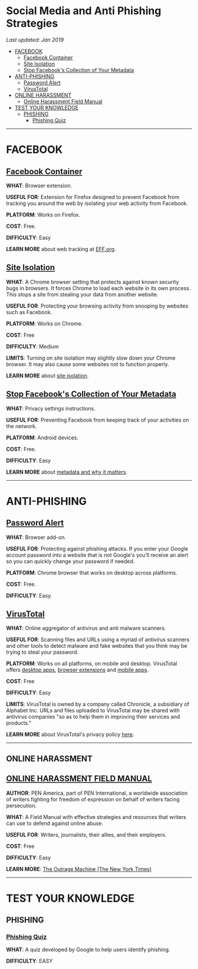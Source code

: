 # Social Media and Anti Phishing Strategies

*Last updated: Jan 2019*

* [FACEBOOK](#facebook)
  * [Facebook Container](#facebook-container)
  * [Site Isolation](#site-isolation)
  * [Stop Facebook's Collection of Your Metadata](#stop-facebooks-collection-of-your-metadata)
* [ANTI-PHISHING](#anti-phishing)
  * [Password Alert](#password-alert)
  * [VirusTotal](#virustotal)
* [ONLINE HARASSMENT](#online-harassment)
  * [Online Harassment Field Manual](#online-harassment-field-manual)
* [TEST YOUR KNOWLEDGE](#test-your-knowledge)
  * [PHISHING](#phishing)
    * [Phishing Quiz](#phishing-quiz)

* * *

# FACEBOOK

## **[Facebook Container](https://addons.mozilla.org/en-US/firefox/addon/facebook-container/)**

**WHAT**: Browser extension.

**USEFUL FOR**: Extension for Firefox designed to prevent Facebook from tracking you around the web by isolating your web activity from Facebook.

**PLATFORM**: Works on Firefox.

**COST**: Free.

**DIFFICULTY**: Easy

**LEARN MORE** about web tracking at [EFF.org](https://www.eff.org/issues/do-not-track).





## **[Site Isolation](https://support.google.com/chrome/answer/7623121?hl=en-GB)** 

**WHAT**: A Chrome browser setting that protects against known security bugs in browsers. It forces Chrome to load each website in its own process. This stops a site from stealing your data from another website.

**USEFUL FOR**: Protecting your browsing activity from snooping by websites such as Facebook.

**PLATFORM**: Works on Chrome.

**COST**: Free

**DIFFICULTY**: Medium

**LIMITS**: Turning on site isolation may slightly slow down your Chrome browser. It may also cause some websites not to function properly. 

**LEARN MORE** about [site isolation](https://www.chromium.org/Home/chromium-security/site-isolation).






## **[Stop Facebook's Collection of Your Metadata](https://www.eff.org/deeplinks/2018/03/android-users-change-setting-stop-facebooks-collection-your-call-and-text-metadata)**

**WHAT**: Privacy settings instructions.

**USEFUL FOR**: Preventing Facebook from keeping track of your activities on the network.

**PLATFORM**: Android devices.

**COST**: Free.

**DIFFICULTY**: Easy

**LEARN MORE** about [metadata and why it matters](https://ssd.eff.org/en/module/why-metadata-matters).

* * *

# ANTI-PHISHING

## **[Password Alert](https://chrome.google.com/webstore/detail/password-alert/noondiphcddnnabmjcihcjfbhfklnnep?hl=en)**

**WHAT**: Browser add-on.

**USEFUL FOR**: Protecting against phishing attacks. If you enter your Google account password into a website that is not Google's you’ll receive an alert so you can quickly change your password if needed. 

**PLATFORM**: Chrome browser that works on desktop across platforms.

**COST**: Free.

**DIFFICULTY**: Easy.



## **[VirusTotal](https://www.virustotal.com/#/home/url)**

**WHAT**: Online aggregator of antivirus and anti malware scanners.

**USEFUL FOR**: Scanning files and URLs using a myriad of antivirus scanners and other tools to detect malware and fake websites that you think may be trying to steal your password. 

**PLATFORM**: Works on all platforms, on mobile and desktop. VirusTotal offers [desktop apps](https://support.virustotal.com/hc/en-us/articles/115002179065-Desktop-apps), [browser extensions](https://support.virustotal.com/hc/en-us/articles/115002700745-Browser-Extensions) and [mobile apps](https://support.virustotal.com/hc/en-us/articles/115002146549-Mobile-Apps).

**COST**: Free

**DIFFICULTY**: Easy

**LIMITS**: VirusTotal is owned by a company called Chronicle, a subsidiary of Alphabet Inc. URLs and files uploaded to VirusTotal may be shared with antivirus companies "so as to help them in improving their services and products."

**LEARN MORE** about VirusTotal's privacy policy [here](https://support.virustotal.com/hc/en-us/sections/115000720829-About-us).




* * *
## ONLINE HARASSMENT

## **[ONLINE HARASSMENT FIELD MANUAL](https://onlineharassmentfieldmanual.pen.org/)**

**AUTHOR**: PEN America, part of PEN International, a worldwide association of writers fighting for freedom of expression on behalf of writers facing persecution.

**WHAT**: A Field Manual with effective strategies and resources that writers can use to defend against online abuse.

**USEFUL FOR**: Writers, journalists, their allies, and their employers.

**COST**: Free

**DIFFICULTY**: Easy

**LEARN MORE**: [The Outrage Machine (The New York Times)](https://www.nytimes.com/video/us/100000004467822/the-outrage-machine.html)








* * *

# **TEST YOUR KNOWLEDGE**

## **PHISHING**

### **[Phishing Quiz](https://phishingquiz.withgoogle.com/)**

**WHAT**: A quiz developed by Google to help users identify phishing.

**DIFFICULTY**: EASY

